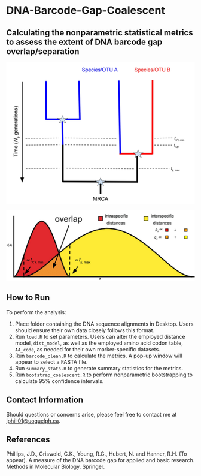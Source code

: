 # DNA-Barcode-Gap-Coalescent

## Calculating the nonparametric statistical metrics to assess the extent of DNA barcode gap overlap/separation

![alt text](https://github.com/jphill01/DNA-Barcode-Gap-Coalescent/blob/main/img/Fig.%201.jpg)

![alt text](https://github.com/jphill01/DNA-Barcode-Gap-Coalescent/blob/main/img/Fig%2C%202.jpg)

## How to Run

To perform the analysis:

1. Place folder containing the DNA sequence alignments in Desktop. Users should ensure their own data closely follows this format.
2. Run `load.R` to set parameters. Users can alter the employed distance model, `dist_model`, as well as the employed amino acid codon table, `AA_code`, as needed for their own marker-specific datasets.
3. Run `barcode_clean.R` to calculate the metrics. A pop-up window will appear to select a FASTA file.
4. Run `summary_stats.R` to generate summary statistics for the metrics.
5. Run `bootstrap_coalescent.R` to perform nonparametric bootstrapping to calculate 95% confidence intervals.

## Contact Information

Should questions or concerns arise, please feel free to contact me at jphill01@uoguelph.ca.

## References

Phillips, J.D., Griswold, C.K., Young, R.G., Hubert, N. and Hanner, R.H. (To appear). A measure of the DNA barcode gap for applied and basic research. Methods in Molecular Biology. Springer.
